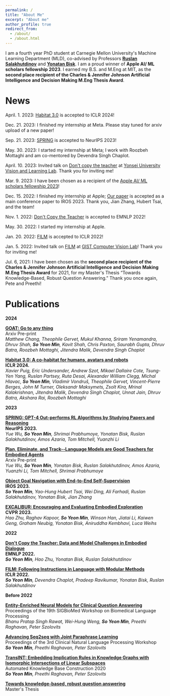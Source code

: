 ```yaml
---
permalink: /
title: "About Me"
excerpt: "About me"
author_profile: true
redirect_from: 
  - /about/
  - /about.html
---
```


I am a fourth year PhD student at Carnegie Mellon University's Machine Learning Department (MLD), co-advised by Professors [**Ruslan Salakhutdinov**](https://www.cs.cmu.edu/~rsalakhu/) and [**Yonatan Bisk**](https://yonatanbisk.com/index.html). I am a proud winner of **Apple AI/ ML scholars fellowship 2023**.
I earned my B.S. and M.Eng at MIT, as the **second place recipient of the Charles & Jennifer Johnson Artificial Intelligence and Decision Making M.Eng Thesis Award**.


News
======
April. 1. 2023: [Habitat 3.0](https://arxiv.org/pdf/2310.13724.pdf) is accepted to ICLR 2024!

Dec. 21. 2023: I finished my internship at Meta. Please stay tuned for arxiv upload of a new paper! 

Sep. 21. 2023: [SPRING](https://arxiv.org/pdf/2305.15486.pdf) is accepted to NeurIPS 2023!

May. 30. 2023: I started my internship at Meta; I work with Roozbeh Mottaghi and am co-mentored by Devendra Singh Chaplot. 

April. 10. 2023: Invited talk on [Don't copy the teacher](https://arxiv.org/abs/2210.04443) at [Yonsei University Vision and Learning Lab](https://yonseivnl.github.io/). Thank you for inviting me!

Mar. 9. 2023: I have been chosen as a recipient of the [Apple AI/ ML scholars fellowship 2023](https://machinelearning.apple.com/updates/apple-scholars-aiml-2023)!

Dec. 15. 2022: I finished my internship at Apple; [Our paper](https://arxiv.org/abs/2212.05923) is accepted as a main conference paper to IROS 2023. Thank you, Jian Zhang, Hubert Tsai, and the team!

Nov. 1. 2022: [Don't Copy the Teacher](https://arxiv.org/abs/2210.04443) is accepted to EMNLP 2022!

May. 30. 2022: I started my internship at Apple.

Jan. 20. 2022: [FILM](https://soyeonm.github.io/FILM_webpage/) is accepted to ICLR 2022!

Jan. 5. 2022: Invited talk on [FILM](https://soyeonm.github.io/FILM_webpage/) at [GIST Computer Vision Lab](https://gistvision.github.io/)! Thank you for inviting me!

Jul. 6, 2021: I have been chosen as the **second place recipient of the  Charles & Jennifer Johnson Artificial Intelligence and Decision Making M.Eng Thesis Award** for 2021, for my Master's Thesis “Towards Knowledge-Based, Robust Question Answering.” Thank you once again, Pete and Preethi!

Publications
======
**2024**

[**GOAT: Go to any thing**](https://arxiv.org/pdf/2311.06430.pdf)\
Arxiv Pre-print\
_Matthew Chang, Theophile Gervet, Mukul Khanna, Sriram Yenamandra, Dhruv Shah, **So Yeon Min**, Kavit Shah, Chris Paxton, Saurabh Gupta, Dhruv Batra, Roozbeh Mottaghi, Jitendra Malik, Devendra Singh Chaplot_

[**Habitat 3.0: A co-habitat for humans, avatars and robots**](https://arxiv.org/pdf/2310.13724.pdf)\
**ICLR 2024.**\
_Xavier Puig, Eric Undersander, Andrew Szot, Mikael Dallaire Cote, Tsung-Yen Yang, Ruslan Partsey, Ruta Desai, Alexander William Clegg, Michal Hlavac, **So Yeon Min**, Vladimír Vondruš, Theophile Gervet, Vincent-Pierre Berges, John M Turner, Oleksandr Maksymets, Zsolt Kira, Mrinal Kalakrishnan, Jitendra Malik, Devendra Singh Chaplot, Unnat Jain, Dhruv Batra, Akshara Rai, Roozbeh Mottaghi_

**2023**

[**SPRING: GPT-4 Out-performs RL Algorithms by Studying Papers and Reasoning**](https://arxiv.org/pdf/2305.15486.pdf)\
**NeurIPS 2023.**\
_Yue Wu, **So Yeon Min**, Shrimai Prabhumoye, Yonatan Bisk, Ruslan Salakhutdinov, Amos Azaria, Tom Mitchell, Yuanzhi Li_

[**Plan, Eliminate, and Track--Language Models are Good Teachers for Embodied Agents**](https://arxiv.org/pdf/2305.02412.pdf)\
Arxiv Pre-print\
_Yue Wu, **So Yeon Min**, Yonatan Bisk, Ruslan Salakhutdinov, Amos Azaria, Yuanzhi Li, Tom Mitchell, Shrimai Prabhumoye_

[**Object Goal Navigation with End-to-End Self-Supervision**](https://arxiv.org/abs/2212.05923)\
**IROS 2023.**\
_**So Yeon Min**, Yao-Hung Hubert Tsai, Wei Ding, Ali Farhadi, Ruslan Salakhutdinov, Yonatan Bisk, Jian Zhang_

[**EXCALIBUR: Encouraging and Evaluating Embodied Exploration**](https://openaccess.thecvf.com/content/CVPR2023/papers/Zhu_EXCALIBUR_Encouraging_and_Evaluating_Embodied_Exploration_CVPR_2023_paper.pdf)\
**CVPR 2023.**\
_Hao Zhu, Raghav Kapoor, **So Yeon Min**, Winson Han, Jiatai Li, Kaiwen Geng, Graham Neubig, Yonatan Bisk, Aniruddha Kembhavi, Luca Weihs_

**2022**

[**Don't Copy the Teacher: Data and Model Challenges in Embodied Dialogue**](https://arxiv.org/abs/2210.04443)\
**EMNLP 2022.** \
_**So Yeon Min**, Hao Zhu, Yonatan Bisk, Ruslan Salakhutdinov_

[**FILM: Following Instructions in Language with Modular Methods**](https://soyeonm.github.io/FILM_webpage/)\
**ICLR 2022.** \
_**So Yeon Min**, Devendra Chaplot, Pradeep Ravikumar, Yonatan Bisk, Ruslan Salakhutdinov_


**Before 2022**

[**Entity-Enriched Neural Models for Clinical Question Answering**](https://www.aclweb.org/anthology/2020.bionlp-1.12/)\
Proceedings of the 19th SIGBioMed Workshop on Biomedical Language Processing\
_Bhanu Pratap Singh Rawat, Wei-Hung Weng, **So Yeon Min**, Preethi Raghavan, Peter Szolovits_

[**Advancing Seq2seq with Joint Paraphrase Learning**](https://www.aclweb.org/anthology/2020.clinicalnlp-1.30/)\
Proceedings of the 3rd Clinical Natural Language Processing Workshop\
_**So Yeon Min**, Preethi Raghavan, Peter Szolovits_

[**TransINT: Embedding Implication Rules in Knowledge Graphs with Isomorphic Intersections of Linear Subspaces**](https://www.akbc.ws/2020/virtual/poster_87.html)\
Automated Knowledge Base Construction 2020\
_**So Yeon Min**, Preethi Raghavan, Peter Szolovits_

[**Towards knowledge-based, robust question answering**](https://dspace.mit.edu/bitstream/handle/1721.1/127462/1192966860-MIT.pdf?sequence=1&isAllowed=y)\
Master's Thesis

